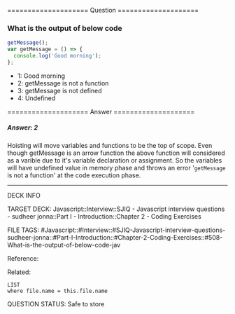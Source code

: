 ==================== Question ====================  

### What is the output of below code

```javascript
getMessage();
var getMessage = () => {
  console.log('Good morning');
};
```

- 1: Good morning
- 2: getMessage is not a function
- 3: getMessage is not defined
- 4: Undefined  

==================== Answer ====================  

##### Answer: 2

Hoisting will move variables and functions to be the top of scope. Even though
getMessage is an arrow function the above function will considered as a varible
due to it's variable declaration or assignment. So the variables will have
undefined value in memory phase and throws an error '`getMessage` is not a
function' at the code execution phase.

---

DECK INFO

TARGET DECK: Javascript::Interview::SJIQ - Javascript interview questions -
sudheer jonna::Part I - Introduction::Chapter 2 - Coding Exercises

FILE TAGS:
#Javascript::#Interview::#SJIQ-Javascript-interview-questions-sudheer-jonna::#Part-I-Introduction::#Chapter-2-Coding-Exercises::#508-What-is-the-output-of-below-code-jav

Reference:

Related:

```dataview
LIST
where file.name = this.file.name
```

QUESTION STATUS: Safe to store
